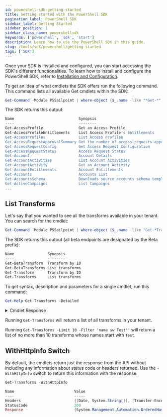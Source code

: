 ```yaml
---
id: powershell-sdk-getting-started
title: Getting started with the PowerShell SDK
pagination_label: PowerShell SDK
sidebar_label: Getting Started
sidebar_position: 1
sidebar_class_name: powershellsdk
keywords: ['powershell', 'sdk', 'start']
description: Learn how to use the PowerShell SDK in this guide.
slug: /tools/sdk/powershell/getting-started
tags: ['SDK']
---
```


Once your SDK is installed and configured, you can start accessing the SDK's different functionalities. To learn how to install and configure the PowerShell SDK, refer to [Installation and Configuration](./index.mdx).

To get an idea of what cmdlets the SDK offers run the following command. This command lists all available Get cmdlets within the SDK:

```powershell
Get-Command -Module PSSailpoint | where-object {$_.name -like "*Get-*" } | Sort-Object Name | Get-Help | Format-Table Name, Synopsis
```

The SDK returns this output:

```powershell
Name                             Synopsis
----                             --------
Get-AccessProfile                Get an Access Profile
Get-AccessProfileEntitlements    List Access Profile's Entitlements
Get-AccessProfiles               List Access Profiles
Get-AccessRequestApprovalSummary Get the number of access-requests-approvals
Get-AccessRequestConfig          Get Access Request Configuration
Get-AccessRequestStatus          Access Request Status
Get-Account                      Account Details
Get-AccountActivities            List Account Activities
Get-AccountActivity              Get an Account Activity
Get-AccountEntitlements          Account Entitlements
Get-Accounts                     Accounts List
Get-AccountsSchema               Downloads source accounts schema template
Get-ActiveCampaigns              List Campaigns
...
```

## List Transforms

Let's say that you wanted to see all the transforms available in your tenant. You can search for the cmdlet:

```powershell
Get-Command -Module PSSailpoint | where-object {$_.name -like "Get-*Transform*" } | Sort-Object Name | Get-Help | Format-Table Name, Synopsis
```

The SDK returns this output (all beta endpoints are designated by the Beta prefix):

```powershell
Name               Synopsis
----               --------
Get-BetaTransform  Transform by ID
Get-BetaTransforms List transforms
Get-Transform      Transform by ID
Get-Transforms     List transforms
```

To get syntax, description and parameters for a single cmdlet, run this command:

```powershell
Get-Help Get-Transforms -Detailed
```

<details>
<summary>Cmdlet Response</summary>

```text
NAME
    Get-Transforms

SYNOPSIS
    List transforms


SYNTAX
    Get-Transforms [[-Offset] <Nullable`1>] [[-Limit] <Nullable`1>] [[-Count] <Nullable`1>] [[-Name] <String>] [[-Filters] <String>] [-WithHttpInfo] [<CommonParameters>]


DESCRIPTION
    Gets a list of all saved transform objects. A token with 'transforms-list read' authority is required to call this API.


PARAMETERS
    -Offset <Nullable`1>
        Offset into the full result set. Usually specified with *limit* to paginate through the results. For more information, refer to [V3 API Standard Collection
        Parameters](https://developer.sailpoint.com/docs/api/standard-collection-parameters).

    -Limit <Nullable`1>
        Max number of results to return. For more information, refer to [V3 API Standard Collection Parameters](https://developer.sailpoint.com/docs/api/standard-collection-parameters).

    -Count <Nullable`1>
        If *true* it will populate the *X-Total-Count* response header with the number of results that would be returned if *limit* and *offset* were ignored.  Since requesting a total count can have a
        performance impact, it is recommended not to send **count=true** if that value will not be used. For more information, refer to [V3 API Standard Collection
        Parameters](https://developer.sailpoint.com/docs/api/standard-collection-parameters).

    -Name <String>
        Name of the transform to retrieve from the list.

    -Filters <String>
        Filter results using the standard syntax described in [V3 API Standard Collection Parameters](https://developer.sailpoint.com/docs/api/standard-collection-parameters#filtering-results). Filtering is
        supported for the following fields and operators:  **internal**: *eq*  **name**: *eq, sw*

    -WithHttpInfo [<SwitchParameter>]
        A switch that, when enabled, will return a hash table of Response, StatusCode and Headers, instead of just the Response.

    <CommonParameters>
        This cmdlet supports the common parameters: Verbose, Debug,
        ErrorAction, ErrorVariable, WarningAction, WarningVariable,
        OutBuffer, PipelineVariable, and OutVariable. For more information, refer to
        about_CommonParameters (https://go.microsoft.com/fwlink/?LinkID=113216).
```

</details>

Running `Get-Transforms` will return a list of all transforms in your tenant.

Running `Get-Transforms -Limit 10 -Filter 'name sw Test"'` will return a list of no more than 10 transforms whose names start with `Test`.

## WithHttpInfo Switch

By default, the cmdlets return just the response from the API without including any information about status code or headers returned. Use the `-WithHttpInfo` switch to return this information with the response.

```powershell
Get-Transforms -WithHttpInfo

Name                           Value
----                           -----
Headers                        {[Date, System.String[]], [Transfer-Encoding, System.String[]], [Connection, System.String[]], [Server, System.String[]]…}
StatusCode                     200
Response                       {System.Management.Automation.OrderedHashtable, System.Management.Automation.OrderedHashtable, System.Management.Automation.Ordered…
```
